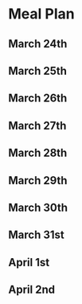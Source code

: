 # Meal Plan

## March 24th

## March 25th

## March 26th

## March 27th

## March 28th

## March 29th

## March 30th

## March 31st

## April 1st 

## April 2nd

